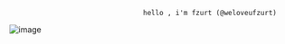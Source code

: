 
                                     hello , i'm fzurt (@weloveufzurt)






![image](https://user-images.githubusercontent.com/85123781/121802703-9f20ec00-cc35-11eb-9e8c-c14d6e7c3437.png)


